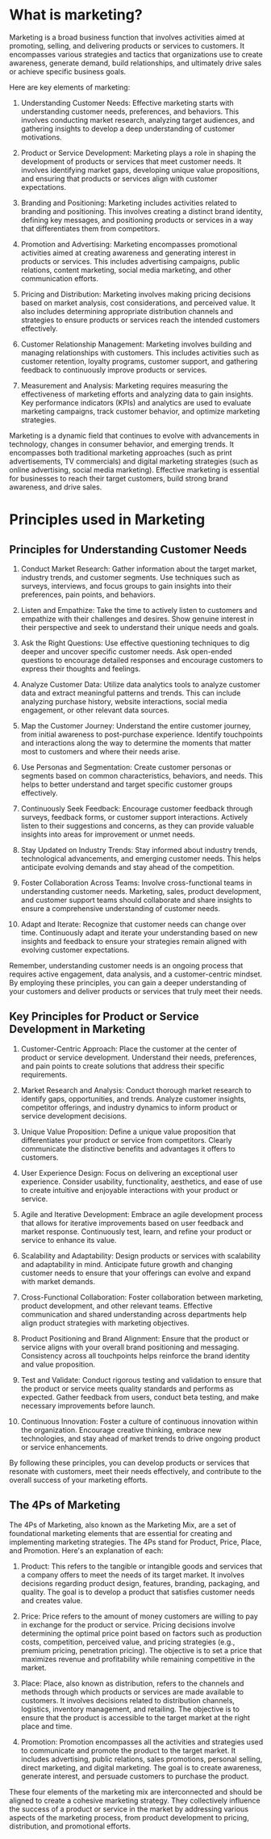 # What is marketing?

Marketing is a broad business function that involves activities aimed at promoting, selling, and delivering products or services to customers. It encompasses various strategies and tactics that organizations use to create awareness, generate demand, build relationships, and ultimately drive sales or achieve specific business goals.

Here are key elements of marketing:

1. Understanding Customer Needs: Effective marketing starts with understanding customer needs, preferences, and behaviors. This involves conducting market research, analyzing target audiences, and gathering insights to develop a deep understanding of customer motivations.

2. Product or Service Development: Marketing plays a role in shaping the development of products or services that meet customer needs. It involves identifying market gaps, developing unique value propositions, and ensuring that products or services align with customer expectations.

3. Branding and Positioning: Marketing includes activities related to branding and positioning. This involves creating a distinct brand identity, defining key messages, and positioning products or services in a way that differentiates them from competitors.

4. Promotion and Advertising: Marketing encompasses promotional activities aimed at creating awareness and generating interest in products or services. This includes advertising campaigns, public relations, content marketing, social media marketing, and other communication efforts.

5. Pricing and Distribution: Marketing involves making pricing decisions based on market analysis, cost considerations, and perceived value. It also includes determining appropriate distribution channels and strategies to ensure products or services reach the intended customers effectively.

6. Customer Relationship Management: Marketing involves building and managing relationships with customers. This includes activities such as customer retention, loyalty programs, customer support, and gathering feedback to continuously improve products or services.

7. Measurement and Analysis: Marketing requires measuring the effectiveness of marketing efforts and analyzing data to gain insights. Key performance indicators (KPIs) and analytics are used to evaluate marketing campaigns, track customer behavior, and optimize marketing strategies.

Marketing is a dynamic field that continues to evolve with advancements in technology, changes in consumer behavior, and emerging trends. It encompasses both traditional marketing approaches (such as print advertisements, TV commercials) and digital marketing strategies (such as online advertising, social media marketing). Effective marketing is essential for businesses to reach their target customers, build strong brand awareness, and drive sales.

# Principles used in Marketing

## Principles for Understanding Customer Needs

1. Conduct Market Research: Gather information about the target market, industry trends, and customer segments. Use techniques such as surveys, interviews, and focus groups to gain insights into their preferences, pain points, and behaviors.

2. Listen and Empathize: Take the time to actively listen to customers and empathize with their challenges and desires. Show genuine interest in their perspective and seek to understand their unique needs and goals.

3. Ask the Right Questions: Use effective questioning techniques to dig deeper and uncover specific customer needs. Ask open-ended questions to encourage detailed responses and encourage customers to express their thoughts and feelings.

4. Analyze Customer Data: Utilize data analytics tools to analyze customer data and extract meaningful patterns and trends. This can include analyzing purchase history, website interactions, social media engagement, or other relevant data sources.

5. Map the Customer Journey: Understand the entire customer journey, from initial awareness to post-purchase experience. Identify touchpoints and interactions along the way to determine the moments that matter most to customers and where their needs arise.

6. Use Personas and Segmentation: Create customer personas or segments based on common characteristics, behaviors, and needs. This helps to better understand and target specific customer groups effectively.

7. Continuously Seek Feedback: Encourage customer feedback through surveys, feedback forms, or customer support interactions. Actively listen to their suggestions and concerns, as they can provide valuable insights into areas for improvement or unmet needs.

8. Stay Updated on Industry Trends: Stay informed about industry trends, technological advancements, and emerging customer needs. This helps anticipate evolving demands and stay ahead of the competition.

9. Foster Collaboration Across Teams: Involve cross-functional teams in understanding customer needs. Marketing, sales, product development, and customer support teams should collaborate and share insights to ensure a comprehensive understanding of customer needs.

10. Adapt and Iterate: Recognize that customer needs can change over time. Continuously adapt and iterate your understanding based on new insights and feedback to ensure your strategies remain aligned with evolving customer expectations.

Remember, understanding customer needs is an ongoing process that requires active engagement, data analysis, and a customer-centric mindset. By employing these principles, you can gain a deeper understanding of your customers and deliver products or services that truly meet their needs.

## Key Principles for Product or Service Development in Marketing

1. Customer-Centric Approach: Place the customer at the center of product or service development. Understand their needs, preferences, and pain points to create solutions that address their specific requirements.

2. Market Research and Analysis: Conduct thorough market research to identify gaps, opportunities, and trends. Analyze customer insights, competitor offerings, and industry dynamics to inform product or service development decisions.

3. Unique Value Proposition: Define a unique value proposition that differentiates your product or service from competitors. Clearly communicate the distinctive benefits and advantages it offers to customers.

4. User Experience Design: Focus on delivering an exceptional user experience. Consider usability, functionality, aesthetics, and ease of use to create intuitive and enjoyable interactions with your product or service.

5. Agile and Iterative Development: Embrace an agile development process that allows for iterative improvements based on user feedback and market response. Continuously test, learn, and refine your product or service to enhance its value.

6. Scalability and Adaptability: Design products or services with scalability and adaptability in mind. Anticipate future growth and changing customer needs to ensure that your offerings can evolve and expand with market demands.

7. Cross-Functional Collaboration: Foster collaboration between marketing, product development, and other relevant teams. Effective communication and shared understanding across departments help align product strategies with marketing objectives.

8. Product Positioning and Brand Alignment: Ensure that the product or service aligns with your overall brand positioning and messaging. Consistency across all touchpoints helps reinforce the brand identity and value proposition.

9. Test and Validate: Conduct rigorous testing and validation to ensure that the product or service meets quality standards and performs as expected. Gather feedback from users, conduct beta testing, and make necessary improvements before launch.

10. Continuous Innovation: Foster a culture of continuous innovation within the organization. Encourage creative thinking, embrace new technologies, and stay ahead of market trends to drive ongoing product or service enhancements.

By following these principles, you can develop products or services that resonate with customers, meet their needs effectively, and contribute to the overall success of your marketing efforts.

## The 4Ps of Marketing

The 4Ps of Marketing, also known as the Marketing Mix, are a set of foundational marketing elements that are essential for creating and implementing marketing strategies. The 4Ps stand for Product, Price, Place, and Promotion. Here's an explanation of each:

1. Product: This refers to the tangible or intangible goods and services that a company offers to meet the needs of its target market. It involves decisions regarding product design, features, branding, packaging, and quality. The goal is to develop a product that satisfies customer needs and creates value.

2. Price: Price refers to the amount of money customers are willing to pay in exchange for the product or service. Pricing decisions involve determining the optimal price point based on factors such as production costs, competition, perceived value, and pricing strategies (e.g., premium pricing, penetration pricing). The objective is to set a price that maximizes revenue and profitability while remaining competitive in the market.

3. Place: Place, also known as distribution, refers to the channels and methods through which products or services are made available to customers. It involves decisions related to distribution channels, logistics, inventory management, and retailing. The objective is to ensure that the product is accessible to the target market at the right place and time.

4. Promotion: Promotion encompasses all the activities and strategies used to communicate and promote the product to the target market. It includes advertising, public relations, sales promotions, personal selling, direct marketing, and digital marketing. The goal is to create awareness, generate interest, and persuade customers to purchase the product.

These four elements of the marketing mix are interconnected and should be aligned to create a cohesive marketing strategy. They collectively influence the success of a product or service in the market by addressing various aspects of the marketing process, from product development to pricing, distribution, and promotional efforts.
